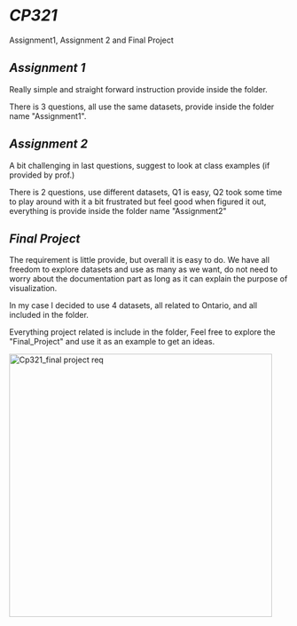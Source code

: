 # *CP321*
Assignment1, Assignment 2 and Final Project 

## *Assignment 1*
Really simple and straight forward instruction provide inside the folder.

There is 3 questions, all use the same datasets, provide inside the folder name "Assignment1".

## *Assignment 2*
A bit challenging in last questions, suggest to look at class examples (if provided by prof.)

There is 2 questions, use different datasets, Q1 is easy, Q2 took some time to play around with it a bit frustrated but feel good when figured it out, everything is provide inside the folder name "Assignment2"


## *Final Project*
The requirement is little provide, but overall it is easy to do. We have all freedom to explore datasets and use as many as we want, do not need to worry about the documentation part as long as it can explain the purpose of visualization.

In my case I decided to use 4 datasets, all related to Ontario, and all included in the folder.

Everything project related is include in the folder, Feel free to explore the "Final_Project" and use it as an example to get an ideas.

<img width="474" alt="Cp321_final project req" src="https://user-images.githubusercontent.com/97003266/228381502-5677a8e6-25df-4f0a-849e-772c64f9b81e.png">
